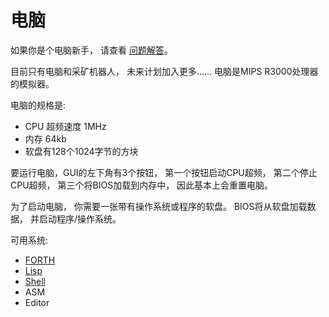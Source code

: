 # 电脑

如果你是个电脑新手，
请查看 [问题解答](computer/0-noobs.md)。

目前只有电脑和采矿机器人，
未来计划加入更多……
电脑是MIPS R3000处理器的模拟器。

电脑的规格是:
- CPU 超频速度 1MHz
- 内存 64kb
- 软盘有128个1024字节的方块

要运行电脑，GUI的左下角有3个按钮，
第一个按钮启动CPU超频， 
第二个停止CPU超频，
第三个将BIOS加载到内存中，
因此基本上会重置电脑。

为了启动电脑，
你需要一张带有操作系统或程序的软盘。
BIOS将从软盘加载数据，
并启动程序/操作系统。

可用系统:
- [FORTH](computer/1-forth.md)
- [Lisp](computer/2-lisp.md)
- [Shell](computer/3-shell.md)
- ASM
- Editor

